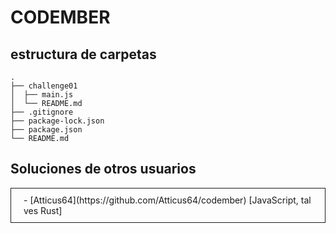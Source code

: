 # CODEMBER

## estructura de carpetas

```
.
├── challenge01
│  ├── main.js
│  └── README.md
├── .gitignore
├── package-lock.json
├── package.json
└── README.md
```

## Soluciones de otros usuarios

<div style="border:1px solid; padding:10px 20px;" >
- [Atticus64](https://github.com/Atticus64/codember) [JavaScript, tal ves Rust]
</div>
